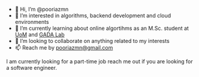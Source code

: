 - 👋 Hi, I’m @pooriazmn
- 👀 I’m interested in algorithms, backend development and cloud environments
- 🌱 I’m currently learning about online algortihms as an M.Sc. student at [UoM](https://umanitoba.ca) and [GADA Lab](http://www.cs.umanitoba.ca/~gada/)
- 💞️ I’m looking to collaborate on anything related to my interests
- 📫 Reach me by pooriazmn@gmail.com

I am currently looking for a part-time job reach me out if you are looking for a software engineer.

<!---
pooriazmn/pooriazmn is a ✨ special ✨ repository because its `README.md` (this file) appears on your GitHub profile.
You can click the Preview link to take a look at your changes.
--->
